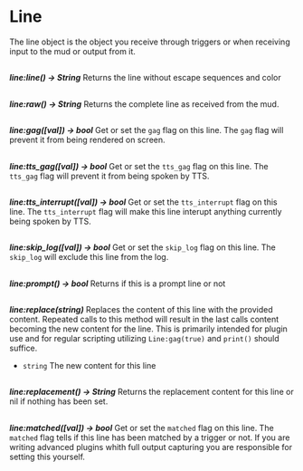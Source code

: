 # Line

The line object is the object you receive through triggers or when receiving
input to the mud or output from it.

##

***line:line() -> String***
Returns the line without escape sequences and color

##

***line:raw() -> String***
Returns the complete line as received from the mud.

##

***line:gag([val]) -> bool***
Get or set the `gag` flag on this line. The `gag` flag will prevent it from
being rendered on screen.

##

***line:tts_gag([val]) -> bool***
Get or set the `tts_gag` flag on this line. The `tts_gag` flag will prevent it
from being spoken by TTS.

##

***line:tts_interrupt([val]) -> bool***
Get or set the `tts_interrupt` flag on this line. The `tts_interrupt` flag will
make this line interupt anything currently being spoken by TTS.

##

***line:skip_log([val]) -> bool***
Get or set the `skip_log` flag on this line. The `skip_log` will exclude this
line from the log.

##

***line:prompt() -> bool***
Returns if this is a prompt line or not

##

***line:replace(string)***
Replaces the content of this line with the provided content.  Repeated calls to
this method will result in the last calls content becoming the new content for
the line. This is primarily intended for plugin use and for regular scripting
utilizing `Line:gag(true)` and `print()` should suffice.

- `string`  The new content for this line

##

***line:replacement() -> String***
Returns the replacement content for this line or nil if nothing has been set.

##

***line:matched([val]) -> bool***
Get or set the `matched` flag on this line. The `matched` flag tells if this line
has been matched by a trigger or not. If you are writing advanced plugins whith
full output capturing you are responsible for setting this yourself.
